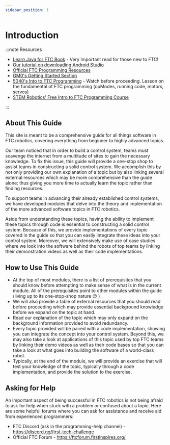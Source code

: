 ```yaml
---
sidebar_position: 1
---
```

# Introduction
:::note Resources
* [Learn Java for FTC Book](https://github.com/alan412/LearnJavaForFTC/blob/master/LearnJavaForFTC.pdf) - Very Important read for those new to FTC!
*  [Our tutorial on downloading Android Studio](https://www.youtube.com/watch?v=ig9YUI4wu6c&t=50s)
* [Official FTC Programming Resources](https://www.firstinspires.org/resource-library/ftc/technology-information-and-resources)
* [GM0's Getting Started Section](https://gm0.org/en/latest/docs/software/getting-started/index.html)
* [5040's Into to FTC Programming](https://youtu.be/CdcpNZzekb0) - Watch before proceeding. Lesson on the fundamental of FTC programming (opModes, running code, motors, servos)
* [STEM Robotics' Free Intro to FTC Programming Course](https://stemrobotics.cs.pdx.edu/node/4975.html)

:::
## About This Guide
This site is meant to be a comprehensive guide for all things software in FTC robotics, covering everything from beginner to highly advanced topics.

Our team noticed that in order to build a control system, teams must scavenge the internet from a multitude of sites to gain the necessary knowledge. To fix this issue, this guide will provide a one-stop shop to assist teams in constructing a solid control system.  We accomplish this by not only providing our own explanation of a topic but by also linking several external resources which may be more comprehensive than the guide alone; thus giving you more time to actually learn the topic rather than finding resources.

To support teams in advancing their already established control systems, we have developed modules that delve into the theory and implementation of the more advanced software topics in FTC robotics.

Aside from understanding these topics, having the ability to implement these topics through code is essential to constructing a solid control system. Because of this, we provide implementations of every topic covered in the guide so that you can easily integrate these ideas into your control system. Moreover, we will extensively make use of case studies where we look into the software behind the robots of top teams by linking their demonstration videos as well as their code implementations.
## How to Use This Guide

* At the top of most modules, there is a list of prerequisites that you should know before attempting to make sense of what is in the current module. All of the prerequisites point to other modules within the guide (living up to its one-stop-shop nature
  😉
  )
* We will also provide a table of external resources that you should read before proceeding which may provide essential background knowledge before we expand on the topic at hand.
* Read our explanation of the topic which may only expand on the background information provided to avoid redundancy.
* Every topic provided will be paired with a code implementation, showing you can integrate the concept into your control system. Beyond this, we may also take a look at applications of this topic used by top FTC teams by linking their demo videos as well as their code bases so that you can take a look at what goes into building the software of a world-class robot.
* Typically, at the end of the module, we will provide an exercise that will test your knowledge of the topic, typically through a code implementation, and provide the solution to the exercise.

## Asking for Help
An important aspect of being successful in FTC robotics is not being afraid to ask for help when stuck with a problem or confused about a topic. Here are some helpful forums where you can ask for assistance and receive aid from experienced programmers: 

* FTC Discord (ask in the programming-help channel) - https://discord.gg/first-tech-challenge
* Official FTC Forum - https://ftcforum.firstinspires.org/
